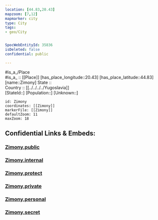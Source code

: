 ```yaml
---
location: [44.83,20.43] 
mapzoom: [7,12] 
mapmarker: city 
type: City
tags:
- geo/City


SpocWebEntityId: 35836
isDeleted: false
confidential: public

---
```

#is_a_/Place  
#is_a_ :: [[Place]] 
[has_place_longitude::20.43] 
[has_place_latitude::44.83] 
[name::Zimony] 
State ::  
Country :: [[../../../../Yugoslavia]]  
[StateId::] 
[Population::] 
[Unknown::] 


```leaflet
id: Zimony
coordinates: [[Zimony]] 
markerFile: [[Zimony]] 
defaultZoom: 11 
maxZoom: 18
```


## Confidential Links & Embeds: 

### [Zimony.public](/_public/\Earth\Continent\Europe\Europe~South\Serbia\districts~Serbia\Grad_Beograd\CityZimony.public.md) 

### [Zimony.internal](/_internal/\Earth\Continent\Europe\Europe~South\Serbia\districts~Serbia\Grad_Beograd\CityZimony.internal.md) 

### [Zimony.protect](/_protect/\Earth\Continent\Europe\Europe~South\Serbia\districts~Serbia\Grad_Beograd\CityZimony.protect.md) 

### [Zimony.private](/_private/\Earth\Continent\Europe\Europe~South\Serbia\districts~Serbia\Grad_Beograd\CityZimony.private.md) 

### [Zimony.personal](/_personal/\Earth\Continent\Europe\Europe~South\Serbia\districts~Serbia\Grad_Beograd\CityZimony.personal.md) 

### [Zimony.secret](/_secret/\Earth\Continent\Europe\Europe~South\Serbia\districts~Serbia\Grad_Beograd\CityZimony.secret.md)

